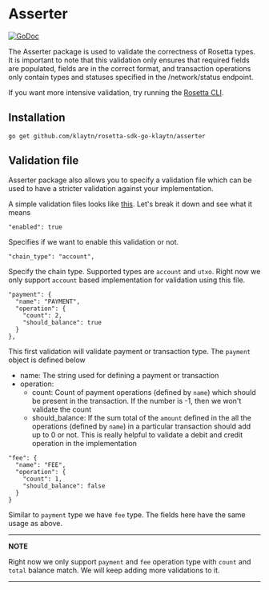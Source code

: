 # Asserter

[![GoDoc](https://img.shields.io/badge/go.dev-reference-007d9c?logo=go&logoColor=white&style=shield)](https://pkg.go.dev/github.com/klaytn/rosetta-sdk-go-klaytn/asserter?tab=doc)

The Asserter package is used to validate the correctness of Rosetta types. It is
important to note that this validation only ensures that required fields are
populated, fields are in the correct format, and transaction operations only
contain types and statuses specified in the /network/status endpoint.

If you want more intensive validation, try running the
[Rosetta CLI](https://github.com/coinbase/rosetta-cli).

## Installation

```shell
go get github.com/klaytn/rosetta-sdk-go-klaytn/asserter
```

## Validation file
Asserter package also allows you to specify a validation file which can be used to have a
stricter validation against your implementation.

A simple validation files looks like [this](./data/validation_fee_and_payment_balanced.json).
Let's break it down and see what it means

```
"enabled": true
```
Specifies if we want to enable this validation or not.

```
"chain_type": "account",
```
Specify the chain type. Supported types are `account` and `utxo`. Right now we only support `account` based implementation for validation using this file.

```
"payment": {
  "name": "PAYMENT",
  "operation": {
    "count": 2,
    "should_balance": true
  }
},
```

This first validation will validate payment or transaction type. The `payment` object is defined below

* name: The string used for defining a payment or transaction
* operation:
    * count: Count of payment operations (defined by `name`) which should be present in the transaction. If the number is -1, then we won't validate the count
    * should_balance: If the sum total of the `amount` defined in the all the operations (defined by `name`) in a particular transaction should add up to 0 or not. This is really helpful to validate a debit and credit operation in the implementation

```
"fee": {
  "name": "FEE",
  "operation": {
    "count": 1,
    "should_balance": false
  }
}
```
Similar to `payment` type we have `fee` type. The fields here have the same usage as above.

---
**NOTE**

Right now we only support `payment` and `fee` operation type with `count` and `total` balance match. We will keep adding more validations to it.

--- 